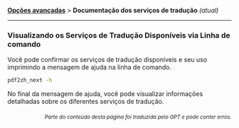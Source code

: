 [**Opções avançadas**](./introduction.md) > **Documentação dos serviços de tradução** _(atual)_

---

### Visualizando os Serviços de Tradução Disponíveis via Linha de comando

Você pode confirmar os serviços de tradução disponíveis e seu uso imprimindo a mensagem de ajuda na linha de comando.

```bash
pdf2zh_next -h
```

No final da mensagem de ajuda, você pode visualizar informações detalhadas sobre os diferentes serviços de tradução.

<div align="right"> 
<h6><small>Parte do conteúdo desta página foi traduzida pelo GPT e pode conter erros.</small></h6>